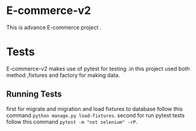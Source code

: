 # E-commerce-v2
This is advance E-commerce project .

# Tests
E-commerce-v2 makes use of pytest for testing .in this project used both method ,fixtures and factory for making data.
## Running Tests
first for migrate and migration and load fixtures to database follow this command `python manage.py load-fixtures`.
second for run pytest tests follow this command `pytest -m "not selenium" -rP`.
